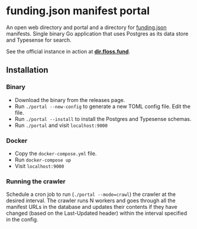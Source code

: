 # funding.json manifest portal

An open web directory and portal and a directory for [funding.json](https://floss.fund/funding-manifest) manifests. Single binary Go application that uses Postgres as its data store and Typesense for search.

See the official instance in action at **[dir.floss.fund](https://dir.floss.fund)**.

## Installation

### Binary
- Download the binary from the releases page.
- Run `./portal --new-config` to generate a new TOML config file. Edit the file.
- Run `./portal --install` to install the Postgres and Typesense schemas.
- Run `./portal` and visit `localhost:9000`

### Docker
- Copy the `docker-compose.yml` file.
- Run `docker-compose up`
- Visit `localhost:9000`

### Running the crawler
Schedule a cron job to run (`./portal --mode=crawl`) the crawler at the desired interval. The crawler runs N workers and goes through all the manifest URLs in the database and updates their contents if they have changed (based on the Last-Updated header) within the interval specified in the config.
